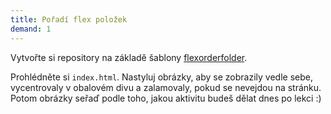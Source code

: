 ```yaml
---
title: Pořadí flex položek
demand: 1
---
```


Vytvořte si repository na základě šablony [flexorderfolder](https://github.com/Czechitas-podklady-WEB/flexorderfolder).

Prohlédněte si `index.html`. Nastyluj obrázky, aby se zobrazily vedle sebe, vycentrovaly v obalovém divu a zalamovaly, pokud se nevejdou na stránku.
Potom obrázky seřaď podle toho, jakou aktivitu budeš dělat dnes po lekci :)
